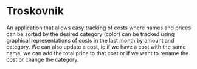 # Troskovnik
An application that allows easy tracking of costs where names and prices can be sorted by the desired category (color) can be tracked using graphical representations of costs 
in the last month by amount and category. We can also update a cost, ie if we have a cost with the same name, we can add the total price to that cost or if we want to rename 
the cost or change the category.

